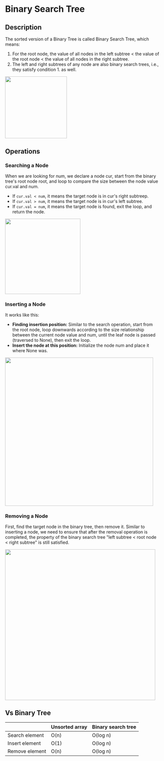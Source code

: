 # Binary Search Tree

## Description

The sorted version of a Binary Tree is called Binary Search Tree, which means:

1. For the root node, the value of all nodes in the left subtree &lt; the value of the root node &lt; the value of all nodes in the right subtree.
2. The left and right subtrees of any node are also binary search trees, i.e., they satisfy condition 1. as well.

<img src="image4.jpg" style="width:2.09726in" />

## Operations

### Searching a Node

When we are looking for num, we declare a node cur, start from the binary tree's root node root, and loop to compare the size between the node value cur.val and num.

- If `cur.val < num`, it means the target node is in cur's right subtreep.
- If `cur.val > num`, it means the target node is in cur's left subtree.
- If `cur.val = num`, it means the target node is found, exit the loop, and return the node.

<img src="image1.jpg" style="width:2.54854in" />

### Inserting a Node

It works like this:

- **Finding insertion position:** Similar to the search operation, start from the root node, loop downwards according to the size relationship between the current node value and num, until the leaf node is passed (traversed to None), then exit the loop.
- **Insert the node at this position:** Initialize the node num and place it where None was.

<img src="image2.jpg" style="width:5.02253in" />

### Removing a Node

First, find the target node in the binary tree, then remove it. Similar to inserting a node, we need to ensure that after the removal operation is completed, the property of the binary search tree "left subtree &lt; root node &lt; right subtree" is still satisfied.

<img src="image5.jpg" style="width:5.09843in" />

## Vs Binary Tree

|                    | Unsorted array | Binary search tree |
|--------------------|----------------|--------------------|
| Search element     | O(n)           | O(log n)           |
| Insert element     | O(1)           | O(log n)           |
| Remove element     | O(n)           | O(log n)           |
